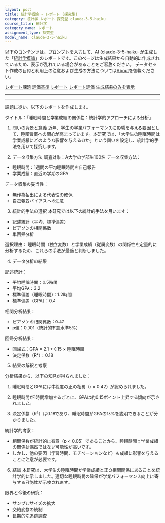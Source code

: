 ```yaml
---
layout: post
title: 統計学概論 - レポート (探究型)
category: 統計学 レポート 探究型 claude-3-5-haiku
course_title: 統計学
category_name: レポート
assignment_type: 探究型
model_name: claude-3-5-haiku
---
```


以下のコンテンツは、[プロンプト](https://github.com/takedatoshiyuki/synthetic_assignments/tree/main/generated/統計学/claude-3-5-haiku/prompt_レポート-探究型.md)を入力して、AI (claude-3-5-haiku) が生成した「[統計学概論](/contents/統計学/)」のレポートです。このページは生成結果から自動的に作成されているため、表示が乱れている場合があることをご容赦ください。
データセット作成の目的と利用上の注意および生成の方法については[About](/About)を御覧ください。

[レポート課題](../レポート課題-探究型)
[評価基準](../評価基準-探究型)
[レポート](../レポート-探究型)
[レポート評価](../レポート評価-探究型)
[生成結果のみを表示](https://github.com/takedatoshiyuki/synthetic_assignments/tree/main/generated/統計学/claude-3-5-haiku/レポート-探究型.md)
  

***
***
  
課題に従い、以下のレポートを作成します。

タイトル：「睡眠時間と学業成績の関係性：統計学的アプローチによる分析」

1. 問いの背景と意義
近年、学生の学業パフォーマンスに影響を与える要因として、睡眠習慣への関心が高まっています。本研究では、「大学生の睡眠時間は学業成績にどのような影響を与えるのか」という問いを設定し、統計学的手法を用いて探究します。

2. データ収集方法
調査対象：A大学の学部生100名
データ収集方法：
- 睡眠時間：1週間の平均睡眠時間を自己報告
- 学業成績：直近の学期のGPA

データ収集の妥当性：
- 無作為抽出による代表性の確保
- 自己報告バイアスへの注意

3. 統計的手法の選択
本研究では以下の統計的手法を用います：
- 記述統計（平均、標準偏差）
- ピアソンの相関係数
- 単回帰分析

選択理由：
睡眠時間（独立変数）と学業成績（従属変数）の関係性を定量的に分析するため、これらの手法が最適と判断しました。

4. データ分析の結果

記述統計：
- 平均睡眠時間：6.5時間
- 平均GPA：3.2
- 標準偏差（睡眠時間）：1.2時間
- 標準偏差（GPA）：0.4

相関分析結果：
- ピアソンの相関係数：0.42
- p値：0.001（統計的有意水準5%）

回帰分析結果：
- 回帰式：GPA = 2.1 + 0.15 × 睡眠時間
- 決定係数（R²）：0.18

5. 結果の解釈と考察

分析結果から、以下の知見が得られました：

1. 睡眠時間とGPAには中程度の正の相関（r = 0.42）が認められました。

2. 睡眠時間が1時間増加するごとに、GPAは約0.15ポイント上昇する傾向が示されました。

3. 決定係数（R²）は0.18であり、睡眠時間がGPAの18%を説明できることが分かりました。

統計学的考察：
- 相関係数が統計的に有意（p < 0.05）であることから、睡眠時間と学業成績の関係は偶然ではない可能性が高いです。
- しかし、他の要因（学習時間、モチベーションなど）も成績に影響を与えることに注意が必要です。

6. 結論
本研究は、大学生の睡眠時間が学業成績と正の相関関係にあることを統計学的に示しました。適切な睡眠時間の確保が学業パフォーマンス向上に寄与する可能性が示唆されます。

限界と今後の研究：
- サンプルサイズの拡大
- 交絡変数の統制
- 長期的な追跡調査
